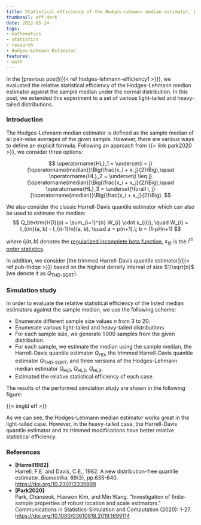 ```yaml
---
title: Statistical efficiency of the Hodges-Lehmann median estimator, Part 2
thumbnail: eff-dark
date: 2022-05-24
tags:
- mathematics
- statistics
- research
- Hodges-Lehmann Estimator
features:
- math
---
```


In the [previous post]({{< ref hodges-lehmann-efficiency1 >}}),
  we evaluated the relative statistical efficiency of the Hodges-Lehmann median estimator
  against the sample median under the normal distribution.
In this post, we extended this experiment to a set of various light-tailed and heavy-tailed distributions.

<!--more-->

### Introduction

The Hodges-Lehmann median estimator is defined as the sample median of all pair-wise averages of the given sample.
However, there are various ways to define an explicit formula.
Following an approach from {{< link park2020 >}}, we consider three options:

$$
\operatorname{HL}_1 = \underset{i < j}{\operatorname{median}}\Big(\frac{x_i + x_j}{2}\Big),\quad
\operatorname{HL}_2 = \underset{i \leq j}{\operatorname{median}}\Big(\frac{x_i + x_j}{2}\Big),\quad
\operatorname{HL}_3 = \underset{\forall i, j}{\operatorname{median}}\Big(\frac{x_i + x_j}{2}\Big).
$$

We also consider the classic Harrell-Davis quantile estimator which can also be used to estimate the median:
$$
Q_\textrm{HD}(p) = \sum_{i=1}^{n} W_{i} \cdot x_{(i)}, \quad
W_{i} = I_{i/n}(a, b) - I_{(i-1)/n}(a, b), \quad
a = p(n+1),\; b = (1-p)(n+1)
$$

where
  $I_t(a, b)$ denotes the [regularized incomplete beta function](https://en.wikipedia.org/wiki/Beta_function#Incomplete_beta_function),
  $x_{(i)}$ is the $i^\textrm{th}$ [order statistics](https://en.wikipedia.org/wiki/Order_statistic).

In addition, we consider
  [the trimmed Harrell-Davis quantile estimator]({{< ref pub-thdqe >}})
  based on the highest density interval of size $1/\sqrt{n}$
  (we denote it as $Q_{\operatorname{THD-SQRT}}$).

### Simulation study

In order to evaluate the relative statistical efficiency of the listed median estimators against the sample median,
  we use the following scheme:

* Enumerate different sample size values $n$ from $3$ to $20$.
* Enumerate various light-tailed and heavy-tailed distributions
* For each sample size, we generate $1\,000$ samples from the given distribution.
* For each sample, we estimate the median using the sample median,
    the Harrell-Davis quantile estimator $Q_{\operatorname{HD}}$,
    the trimmed Harrell-Davis quantile estimator $Q_{\operatorname{THD-SQRT}}$, and
    three versions of the Hodges-Lehmann median estimator
    $Q_{\operatorname{HL1}}$, $Q_{\operatorname{HL2}}$, $Q_{\operatorname{HL3}}$.
* Estimated the relative statistical efficiency of each case.

The results of the performed simulation study are shown in the following figure:

{{< imgld eff >}}

As we can see, the Hodges-Lehmann median estimator works great in the light-tailed case.
However, in the heavy-tailed case, the Harrell-Davis quantile estimator and its trimmed modifications have
  better relative statistical efficiency.

### References

* <b id=Harrell1982>[Harrell1982]</b>  
  Harrell, F.E. and Davis, C.E., 1982. A new distribution-free quantile estimator.
  *Biometrika*, 69(3), pp.635-640.  
  https://doi.org/10.2307/2335999 
* <b id="Park2020">[Park2020]</b>  
  Park, Chanseok, Haewon Kim, and Min Wang.
  "Investigation of finite-sample properties of robust location and scale estimators."
  Communications in Statistics-Simulation and Computation (2020): 1-27.  
  https://doi.org/10.1080/03610918.2019.1699114
